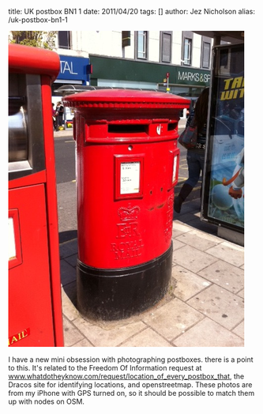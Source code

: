 title: UK postbox BN1 1
date: 2011/04/20
tags: []
author: Jez Nicholson
alias: /uk-postbox-bn1-1

<p><div class='p_embed p_image_embed'>
<a href="/media/getfile/files.posterous.com/jnicho02/GCWrUiGELDU6yghBwgDE3MNMao2a8xm35fk8Ps3bstmOt39AeAF9a4h4XoFF/photo.jpg"><img alt="Photo" height="640" src="/media/getfile/files.posterous.com/jnicho02/JIOHJZsQHaEai651zSCLz8GaIPjRiXvb7aDKWzIqw2E6ovaxmmnSNlWwmQxv/photo.jpg.scaled.500.jpg" width="478" /></a>
</div>
</p>

I have a new mini obsession with photographing postboxes. there is a point to this. It's related to the Freedom Of Information request at <a href="http://www.whatdotheyknow.com/request/location_of_every_postbox_that">www.whatdotheyknow.com/request/location_of_every_postbox_that</a>, the Dracos site for identifying locations, and openstreetmap. These photos are from my iPhone with GPS turned on, so it should be possible to match them up with nodes on OSM.
